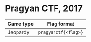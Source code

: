 # Pragyan CTF, 2017

| Game type | Flag format          |
|-----------|----------------------|
| Jeopardy  | `pragyanctf{<flag>}` |
